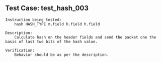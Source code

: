 Test Case: test_hash_003
-----------------------

    Instruction being tested:
        hash HASH_TYPE m.field h.field h.field

    Description:
        Calculate hash on the header fields and send the packet one the basis of last two bits of the hash value.

    Verification:
        Behavior should be as per the description.
